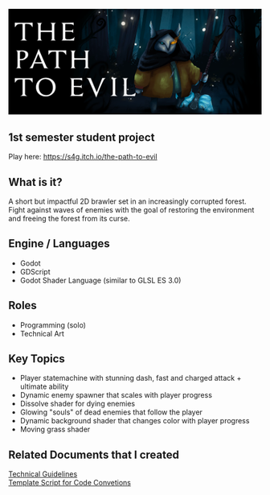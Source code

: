 [![PathToEvilBanner](/ThePathToEvilBanner.png "Play on itch")](https://s4g.itch.io/the-path-to-evil)
## 1st semester student project
Play here: <https://s4g.itch.io/the-path-to-evil>

## What is it?
A short but impactful 2D brawler set in an increasingly corrupted forest. <br>
Fight against waves of enemies with the goal of restoring the environment and freeing the forest from its curse.

## Engine / Languages
- Godot
- GDScript
- Godot Shader Language (similar to GLSL ES 3.0)

## Roles
- Programming (solo)
- Technical Art

## Key Topics
- Player statemachine with stunning dash, fast and charged attack + ultimate ability
- Dynamic enemy spawner that scales with player progress
- Dissolve shader for dying enemies
- Glowing "souls" of dead enemies that follow the player
- Dynamic background shader that changes color with player progress
- Moving grass shader

## Related Documents that I created
[Technical Guidelines](https://docs.google.com/document/d/1pPjQcOFKZVG5jBzND-TWKzAb2sjWrqSQG7vfGWHBQQU/edit?usp=sharing)<br>
[Template Script for Code Convetions](/template_script.gd)

